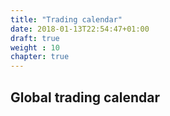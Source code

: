 ```yaml
---
title: "Trading calendar"
date: 2018-01-13T22:54:47+01:00
draft: true
weight : 10
chapter: true
---
```

## Global trading calendar
